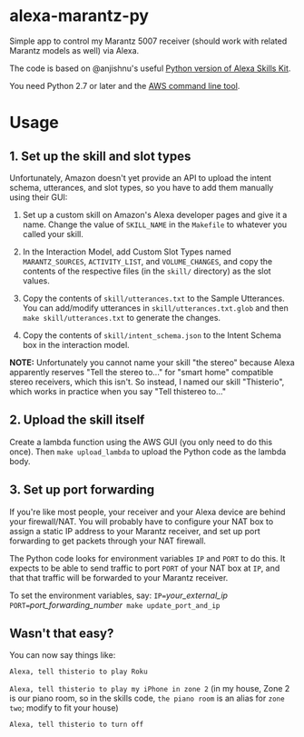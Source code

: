 # alexa-marantz-py

Simple app to control my Marantz 5007 receiver (should work with related
Marantz models as well) via Alexa.

The code is based on @anjishnu's useful [Python version of Alexa Skills
Kit](https://github.com/anjishnu/ask-alexa-pykit). 

You need Python 2.7 or later and the [AWS command line tool](https://aws.amazon.com/cli/).

# Usage

## 1. Set up the skill and slot types

Unfortunately, Amazon doesn't yet provide an API to upload the intent
schema, utterances, and slot types, so you have to add them manually
using their GUI:

1. Set up a custom skill on Amazon's Alexa developer pages and give it a
name.  Change the value of `SKILL_NAME` in the `Makefile` to whatever
you called your skill.

2. In the Interaction Model, add Custom Slot Types named
`MARANTZ_SOURCES`, `ACTIVITY_LIST`, and `VOLUME_CHANGES`, and copy the
contents of the respective files (in the
`skill/` directory) as the slot values.

3. Copy the contents of `skill/utterances.txt` to the Sample Utterances.
You can add/modify utterances in `skill/utterances.txt.glob` and then
`make skill/utterances.txt` to generate the changes.

4. Copy the contents of `skill/intent_schema.json` to the Intent Schema box
in the interaction model.

**NOTE:** Unfortunately you cannot name your skill "the stereo" because
Alexa apparently reserves "Tell the stereo to..." for "smart home"
compatible stereo receivers, which this isn't.  So instead, I named our
skill "Thisterio", which works in practice when you say "Tell thistereo to..."

## 2. Upload the skill itself

Create a lambda function using the AWS GUI (you only need to do this
once).  Then `make upload_lambda` to upload the Python code as the
lambda body.

## 3. Set up port forwarding

If you're like most people, your receiver and your Alexa device are
behind your firewall/NAT.  You will probably have to configure your NAT
box to assign a static IP address to your Marantz receiver, and set up
port forwarding to get packets through your NAT firewall.

The Python code looks for environment variables `IP` and `PORT` to do
this.  It expects to be able to send traffic to port `PORT` of your NAT
box at `IP`, and that that traffic will be forwarded to your Marantz
receiver.

To set the environment variables, say:
`IP=`*your_external_ip* `PORT=`*port_forwarding_number*` make update_port_and_ip`

## Wasn't that easy?

You can now say things like:

`Alexa, tell thisterio to play Roku`

`Alexa, tell thisterio to play my iPhone in zone 2`  (in my house, Zone
2 is our piano room, so in the skills code, `the piano room` is an alias
for `zone two`; modify to fit your house)

`Alexa, tell thisterio to turn off`

